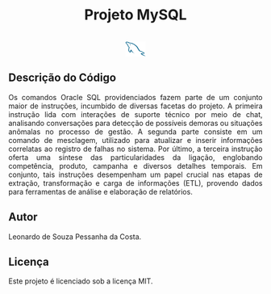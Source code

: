 <h1 align="center"> Projeto MySQL </h1>
<div dir="auto" align="center">
<br>
  <a target="_blank" rel="noopener noreferrer nofollow" href="https://raw.githubusercontent.com/devicons/devicon/master/icons/mysql/mysql-original.svg"><img align="center" alt="Gustavo-MySQL" height="30" width="40" src="https://raw.githubusercontent.com/devicons/devicon/master/icons/mysql/mysql-original.svg" style="max-width: 100%;"></a>
</br>
</div>

## Descrição do Código
<p align="justify">
Os comandos Oracle SQL providenciados fazem parte de um conjunto maior de instruções, incumbido de diversas facetas do projeto. A primeira instrução lida com interações de suporte técnico por meio de chat, analisando conversações para detecção de possíveis demoras ou situações anômalas no processo de gestão. A segunda parte consiste em um comando de mesclagem, utilizado para atualizar e inserir informações correlatas ao registro de falhas no sistema. Por último, a terceira instrução oferta uma síntese das particularidades da ligação, englobando competência, produto, campanha e diversos detalhes temporais. Em conjunto, tais instruções desempenham um papel crucial nas etapas de extração, transformação e carga de informações (ETL), provendo dados para ferramentas de análise e elaboração de relatórios.
</p>

## Autor
<p align="justify"> Leonardo de Souza Pessanha da Costa.
</p>

## Licença
<p align="justify"> Este projeto é licenciado sob a licença MIT.
</p>
